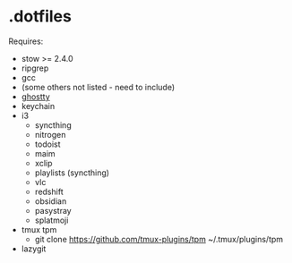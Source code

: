 # .dotfiles

Requires:
- stow >= 2.4.0
- ripgrep
- gcc
- (some others not listed - need to include)
- [ghostty](https://github.com/mkasberg/ghostty-ubuntu)
- keychain
- i3
    - syncthing
    - nitrogen
    - todoist
    - maim
    - xclip
    - playlists (syncthing)
    - vlc
    - redshift
    - obsidian
    - pasystray
    - splatmoji
- tmux tpm
    - git clone https://github.com/tmux-plugins/tpm ~/.tmux/plugins/tpm
- lazygit
